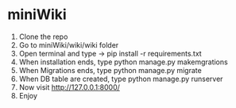 # miniWiki
1. Clone the repo
2. Go to miniWiki/wiki/wiki folder
3. Open terminal and type -> pip install -r requirements.txt
4. When installation ends, type python manage.py makemgrations
5. When Migrations ends, type python manage.py migrate
6. When DB table are created, type python manage.py runserver
7. Now visit http://127.0.0.1:8000/
8. Enjoy

